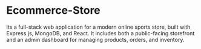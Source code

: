 # Ecommerce-Store
Its a full-stack web application for a modern online sports store, built with Express.js, MongoDB, and React. It includes both a public-facing storefront and an admin dashboard for managing products, orders, and inventory.
